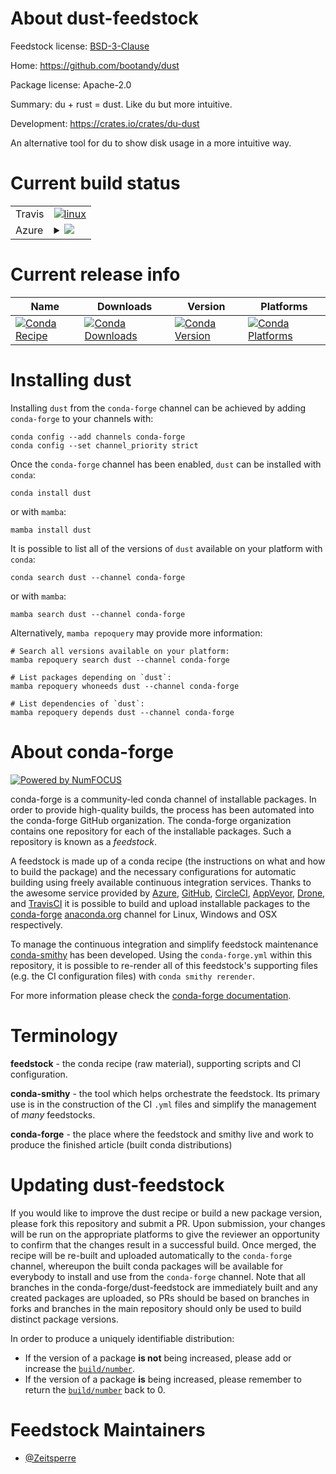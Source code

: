 About dust-feedstock
====================

Feedstock license: [BSD-3-Clause](https://github.com/conda-forge/dust-feedstock/blob/main/LICENSE.txt)

Home: https://github.com/bootandy/dust

Package license: Apache-2.0

Summary: du + rust = dust. Like du but more intuitive.

Development: https://crates.io/crates/du-dust

An alternative tool for du to show disk usage in a more intuitive way.


Current build status
====================


<table><tr>
    <td>Travis</td>
    <td>
      <a href="https://app.travis-ci.com/conda-forge/dust-feedstock">
        <img alt="linux" src="https://img.shields.io/travis/com/conda-forge/dust-feedstock/main.svg?label=Linux">
      </a>
    </td>
  </tr>
    
  <tr>
    <td>Azure</td>
    <td>
      <details>
        <summary>
          <a href="https://dev.azure.com/conda-forge/feedstock-builds/_build/latest?definitionId=21864&branchName=main">
            <img src="https://dev.azure.com/conda-forge/feedstock-builds/_apis/build/status/dust-feedstock?branchName=main">
          </a>
        </summary>
        <table>
          <thead><tr><th>Variant</th><th>Status</th></tr></thead>
          <tbody><tr>
              <td>linux_64</td>
              <td>
                <a href="https://dev.azure.com/conda-forge/feedstock-builds/_build/latest?definitionId=21864&branchName=main">
                  <img src="https://dev.azure.com/conda-forge/feedstock-builds/_apis/build/status/dust-feedstock?branchName=main&jobName=linux&configuration=linux%20linux_64_" alt="variant">
                </a>
              </td>
            </tr><tr>
              <td>linux_aarch64</td>
              <td>
                <a href="https://dev.azure.com/conda-forge/feedstock-builds/_build/latest?definitionId=21864&branchName=main">
                  <img src="https://dev.azure.com/conda-forge/feedstock-builds/_apis/build/status/dust-feedstock?branchName=main&jobName=linux&configuration=linux%20linux_aarch64_" alt="variant">
                </a>
              </td>
            </tr><tr>
              <td>linux_ppc64le</td>
              <td>
                <a href="https://dev.azure.com/conda-forge/feedstock-builds/_build/latest?definitionId=21864&branchName=main">
                  <img src="https://dev.azure.com/conda-forge/feedstock-builds/_apis/build/status/dust-feedstock?branchName=main&jobName=linux&configuration=linux%20linux_ppc64le_" alt="variant">
                </a>
              </td>
            </tr><tr>
              <td>osx_64</td>
              <td>
                <a href="https://dev.azure.com/conda-forge/feedstock-builds/_build/latest?definitionId=21864&branchName=main">
                  <img src="https://dev.azure.com/conda-forge/feedstock-builds/_apis/build/status/dust-feedstock?branchName=main&jobName=osx&configuration=osx%20osx_64_" alt="variant">
                </a>
              </td>
            </tr><tr>
              <td>win_64</td>
              <td>
                <a href="https://dev.azure.com/conda-forge/feedstock-builds/_build/latest?definitionId=21864&branchName=main">
                  <img src="https://dev.azure.com/conda-forge/feedstock-builds/_apis/build/status/dust-feedstock?branchName=main&jobName=win&configuration=win%20win_64_" alt="variant">
                </a>
              </td>
            </tr>
          </tbody>
        </table>
      </details>
    </td>
  </tr>
</table>

Current release info
====================

| Name | Downloads | Version | Platforms |
| --- | --- | --- | --- |
| [![Conda Recipe](https://img.shields.io/badge/recipe-dust-green.svg)](https://anaconda.org/conda-forge/dust) | [![Conda Downloads](https://img.shields.io/conda/dn/conda-forge/dust.svg)](https://anaconda.org/conda-forge/dust) | [![Conda Version](https://img.shields.io/conda/vn/conda-forge/dust.svg)](https://anaconda.org/conda-forge/dust) | [![Conda Platforms](https://img.shields.io/conda/pn/conda-forge/dust.svg)](https://anaconda.org/conda-forge/dust) |

Installing dust
===============

Installing `dust` from the `conda-forge` channel can be achieved by adding `conda-forge` to your channels with:

```
conda config --add channels conda-forge
conda config --set channel_priority strict
```

Once the `conda-forge` channel has been enabled, `dust` can be installed with `conda`:

```
conda install dust
```

or with `mamba`:

```
mamba install dust
```

It is possible to list all of the versions of `dust` available on your platform with `conda`:

```
conda search dust --channel conda-forge
```

or with `mamba`:

```
mamba search dust --channel conda-forge
```

Alternatively, `mamba repoquery` may provide more information:

```
# Search all versions available on your platform:
mamba repoquery search dust --channel conda-forge

# List packages depending on `dust`:
mamba repoquery whoneeds dust --channel conda-forge

# List dependencies of `dust`:
mamba repoquery depends dust --channel conda-forge
```


About conda-forge
=================

[![Powered by
NumFOCUS](https://img.shields.io/badge/powered%20by-NumFOCUS-orange.svg?style=flat&colorA=E1523D&colorB=007D8A)](https://numfocus.org)

conda-forge is a community-led conda channel of installable packages.
In order to provide high-quality builds, the process has been automated into the
conda-forge GitHub organization. The conda-forge organization contains one repository
for each of the installable packages. Such a repository is known as a *feedstock*.

A feedstock is made up of a conda recipe (the instructions on what and how to build
the package) and the necessary configurations for automatic building using freely
available continuous integration services. Thanks to the awesome service provided by
[Azure](https://azure.microsoft.com/en-us/services/devops/), [GitHub](https://github.com/),
[CircleCI](https://circleci.com/), [AppVeyor](https://www.appveyor.com/),
[Drone](https://cloud.drone.io/welcome), and [TravisCI](https://travis-ci.com/)
it is possible to build and upload installable packages to the
[conda-forge](https://anaconda.org/conda-forge) [anaconda.org](https://anaconda.org/)
channel for Linux, Windows and OSX respectively.

To manage the continuous integration and simplify feedstock maintenance
[conda-smithy](https://github.com/conda-forge/conda-smithy) has been developed.
Using the ``conda-forge.yml`` within this repository, it is possible to re-render all of
this feedstock's supporting files (e.g. the CI configuration files) with ``conda smithy rerender``.

For more information please check the [conda-forge documentation](https://conda-forge.org/docs/).

Terminology
===========

**feedstock** - the conda recipe (raw material), supporting scripts and CI configuration.

**conda-smithy** - the tool which helps orchestrate the feedstock.
                   Its primary use is in the construction of the CI ``.yml`` files
                   and simplify the management of *many* feedstocks.

**conda-forge** - the place where the feedstock and smithy live and work to
                  produce the finished article (built conda distributions)


Updating dust-feedstock
=======================

If you would like to improve the dust recipe or build a new
package version, please fork this repository and submit a PR. Upon submission,
your changes will be run on the appropriate platforms to give the reviewer an
opportunity to confirm that the changes result in a successful build. Once
merged, the recipe will be re-built and uploaded automatically to the
`conda-forge` channel, whereupon the built conda packages will be available for
everybody to install and use from the `conda-forge` channel.
Note that all branches in the conda-forge/dust-feedstock are
immediately built and any created packages are uploaded, so PRs should be based
on branches in forks and branches in the main repository should only be used to
build distinct package versions.

In order to produce a uniquely identifiable distribution:
 * If the version of a package **is not** being increased, please add or increase
   the [``build/number``](https://docs.conda.io/projects/conda-build/en/latest/resources/define-metadata.html#build-number-and-string).
 * If the version of a package **is** being increased, please remember to return
   the [``build/number``](https://docs.conda.io/projects/conda-build/en/latest/resources/define-metadata.html#build-number-and-string)
   back to 0.

Feedstock Maintainers
=====================

* [@Zeitsperre](https://github.com/Zeitsperre/)

